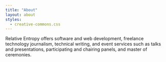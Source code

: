 ```yaml
---
title: "About"
layout: about
styles:
  - creative-commons.css
---
```


Relative Entropy offers software and web development, freelance technology
journalism, technical writing, and event services such as talks and presentations,
participating and chairing panels, and master of ceremonies.
